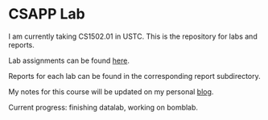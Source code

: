 # CSAPP Lab

I am currently taking CS1502.01 in USTC. This is the repository for labs and reports.

Lab assignments can be found [here](http://csapp.cs.cmu.edu/3e/labs.html).

Reports for each lab can be found in the corresponding report subdirectory.

My notes for this course will be updated on my personal [blog](https://xkz0777.github.io/).

Current progress: finishing datalab, working on bomblab.